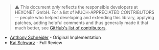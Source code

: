 > ⚠ This document _only_ reflects the responsible developers at HEXONET GmbH. For a list of MUCH-APPRECIATED CONTRIBUTORS -- people who helped developing and extending this library, applying patches, adding helpful comments
and thus generally made it that much better, see [GitHub's list of contributors](https://github.com/hexonet/python-sdk/contributors).

* [Anthony Schneider](//github.com/isharky) - Original Implementation
* [Kai Schwarz](//github.com/papakai) - Full Review